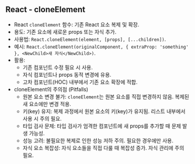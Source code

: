 ## React - cloneElement

- React `cloneElement` 함수: 기존 React 요소 복제 및 확장.
- 용도: 기존 요소에 새로운 props 또는 자식 추가.
- 사용법: `React.cloneElement(element, [props], [...children])`.
- 예시: `React.cloneElement(originalComponent, { extraProp: 'something' }, <NewChild>새 자식</NewChild>)`.
- 활용:
  - 기존 컴포넌트 수정 필요 시 사용.
  - 자식 컴포넌트나 props 동적 변경에 유용.
  - 고차 컴포넌트(HOC) 내부에서 기존 요소 확장에 적합.
- cloneElement의 주의점 (Pitfalls)
  - 원본 요소 변경 불가: `cloneElement`는 원본 요소를 직접 변경하지 않음. 복제된 새 요소에만 변경 적용.
  - 키(key) 유지: 복제 과정에서 원본 요소의 키(key)가 유지됨. 리스트 내부에서 사용 시 주의 필요.
  - 타입 검사 문제: 타입 검사가 엄격한 컴포넌트에 새 props를 추가할 때 문제 발생 가능성.
  - 성능 고려: 불필요한 복제로 인한 성능 저하 주의. 필요한 경우에만 사용.
  - 자식 요소 복잡성: 자식 요소들을 직접 다룰 때 복잡성 증가. 자식 관리에 주의 필요.
